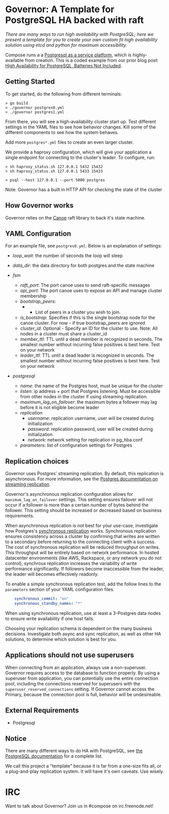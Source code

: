 # Governor: A Template for PostgreSQL HA backed with raft

*There are many ways to run high availability with PostgreSQL; here we present a template for you to create your own custom fit high availability solution using etcd and python for maximum accessibility.*

Compose runs a a [Postgresql as a service platform](https://www.compose.io/postgresql), which is highly-available from creation.  This is a coded example from our prior blog post: [High Availability for PostgreSQL, Batteries Not Included](https://blog.compose.io/high-availability-for-postgresql-batteries-not-included/).

## Getting Started
To get started, do the following from different terminals:

```
> go build
> ./governor postgres0.yml
> ./governor postgres1.yml
```

From there, you will see a high-availability cluster start up. Test
different settings in the YAML files to see how behavior changes.  Kill
some of the different components to see how the system behaves.

Add more `postgres*.yml` files to create an even larger cluster.

We provide a haproxy configuration, which will give your application a single endpoint for connecting to the cluster's leader.  To configure, run:

```
> sh haproxy_status.sh 127.0.0.1 5432 15432
> sh haproxy_status.sh 127.0.0.1 5433 15433
```

```
> psql --host 127.0.0.1 --port 5000 postgres
```

Note: Governor has a built in HTTP API for checking the state of the cluster

## How Governor works

Governor relies on the [Canoe](https://github.com/compose/canoe) raft library to back it's state machine. 

## YAML Configuration

For an example file, see `postgres0.yml`.  Below is an explanation of settings:

* *loop_wait*: the number of seconds the loop will sleep
* *data_dir*: the data directory for both postgres and the state machine

* *fsm*
  * *raft_port*: The port canoe uses to send raft-specific messages
  * *api_port*: The port canoe uses to expose an API and manage cluster membership
  * *bootstrap_peers*: 
    * - List of peers in a cluster you wish to join.
  * *is_bootstrap*: Specifies if this is the single bootstrap node for the canoe cluster. For now - if true bootstrap_peers are ignored
  * *cluster_id*: Optional - Specify an ID for the cluster to use. Note: All nodes in a cluster must share a cluster_id
  * *member_ttl*: TTL until a dead member is recognized in seconds. The smallest number without incurring false positives is best here. Test on your network
  * *leader_ttl*: TTL until a dead leader is recognized in seconds. The smallest number without incurring false positives is best here. Test on your network

* *postgresql*
  * *name*: the name of the Postgres host, must be unique for the cluster
  * *listen*: ip address + port that Postgres listening. Must be accessible from other nodes in the cluster if using streaming replication.
  * *maximum_lag_on_failover*: the maximum bytes a follower may lag before it is not eligible become leader
  * *replication*
    * *username*: replication username, user will be created during initialization
    * *password*: replication password, user will be created during initialization
    * *network*: network setting for replication in pg_hba.conf
  * *parameters*: list of configuration settings for Postgres

## Replication choices

Governor uses Postgres' streaming replication.  By default, this replication is asynchronous.  For more information, see the [Postgres documentation on streaming replication](http://www.postgresql.org/docs/current/static/warm-standby.html#STREAMING-REPLICATION). 

Governor's asynchronous replication configuration allows for `maximum_lag_on_failover` settings. This setting ensures failover will not occur if a follower is more than a certain number of bytes behind the follower.  This setting should be increased or decreased based on business requirements.

When asynchronous replication is not best for your use-case, investigate how Postgres's [synchronous replication](http://www.postgresql.org/docs/current/static/warm-standby.html#SYNCHRONOUS-REPLICATION) works.  Synchronous replication ensures consistency across a cluster by confirming that writes are written to a secondary before returning to the connecting client with a success.  The cost of synchronous replication will be reduced throughput on writes.  This throughput will be entirely based on network performance.  In hosted datacenter environments (like AWS, Rackspace, or any network you do not control), synchrous replication increases the variability of write performance significantly.  If followers become inaccessible from the leader, the leader will becomes effectively readonly.

To enable a simple synchronous replication test, add the follow lines to the `parameters` section of your YAML configuration files.

```YAML
    synchronous_commit: "on"
    synchronous_standby_names: "*"
```

When using synchronous replication, use at least a 3-Postgres data nodes to ensure write availability if one host fails.

Choosing your replication schema is dependent on the many business decisions.  Investigate both async and sync replication, as well as other HA solutions, to determine which solution is best for you.

## Applications should not use superusers

When connecting from an application, always use a non-superuser. Governor requires access to the database to function properly.  By using a superuser from application, you can potentially use the entire connection pool, including the connections reserved for superusers with the `superuser_reserved_connections` setting. If Governor cannot access the Primary, because the connection pool is full, behavior will be undesireable.

## External Requirements

* Postgresql

## Notice

There are many different ways to do HA with PostgreSQL, see [the
PostgreSQL documentation](https://wiki.postgresql.org/wiki/Replication,_Clustering,_and_Connection_Pooling) for a complete list.

We call this project a "template" because it is far from a one-size fits
all, or a plug-and-play replication system.  It will have it's own
caveats.  Use wisely.

IRC
=========
Want to talk about Governor? Join us in #compose on irc.freenode.net!
